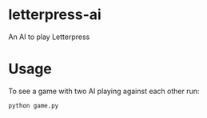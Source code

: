 letterpress-ai
==============

An AI to play Letterpress

Usage
=====

To see a game with two AI playing against each other run:

    python game.py
